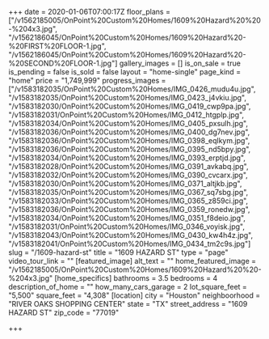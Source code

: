 +++
date = 2020-01-06T07:00:17Z
floor_plans = ["/v1562185005/OnPoint%20Custom%20Homes/1609%20Hazard%20%20-%204x3.jpg", "/v1562186045/OnPoint%20Custom%20Homes/1609%20Hazard%20-%20FIRST%20FLOOR-1.jpg", "/v1562186045/OnPoint%20Custom%20Homes/1609%20Hazard%20-%20SECOND%20FLOOR-1.jpg"]
gallery_images = []
is_on_sale = true
is_pending = false
is_sold = false
layout = "home-single"
page_kind = "home"
price = "1,749,999"
progress_images = ["/v1583182035/OnPoint%20Custom%20Homes/IMG_0426_mudu4u.jpg", "/v1583182035/OnPoint%20Custom%20Homes/IMG_0423_j4vkiu.jpg", "/v1583182030/OnPoint%20Custom%20Homes/IMG_0419_cwp9pa.jpg", "/v1583182031/OnPoint%20Custom%20Homes/IMG_0412_htgplp.jpg", "/v1583182034/OnPoint%20Custom%20Homes/IMG_0405_pxsulh.jpg", "/v1583182036/OnPoint%20Custom%20Homes/IMG_0400_dg7nev.jpg", "/v1583182036/OnPoint%20Custom%20Homes/IMG_0398_eqlkym.jpg", "/v1583182036/OnPoint%20Custom%20Homes/IMG_0395_nd5bpy.jpg", "/v1583182034/OnPoint%20Custom%20Homes/IMG_0393_erptjd.jpg", "/v1583182028/OnPoint%20Custom%20Homes/IMG_0391_avkabq.jpg", "/v1583182032/OnPoint%20Custom%20Homes/IMG_0390_cvcarx.jpg", "/v1583182030/OnPoint%20Custom%20Homes/IMG_0371_altjkb.jpg", "/v1583182035/OnPoint%20Custom%20Homes/IMG_0367_sq7sbg.jpg", "/v1583182033/OnPoint%20Custom%20Homes/IMG_0365_z859ci.jpg", "/v1583182036/OnPoint%20Custom%20Homes/IMG_0359_ronedw.jpg", "/v1583182034/OnPoint%20Custom%20Homes/IMG_0351_f8deio.jpg", "/v1583182031/OnPoint%20Custom%20Homes/IMG_0346_voyisk.jpg", "/v1583182043/OnPoint%20Custom%20Homes/IMG_0430_kw4h4z.jpg", "/v1583182041/OnPoint%20Custom%20Homes/IMG_0434_tm2c9s.jpg"]
slug = "/1609-hazard-st"
title = "1609 HAZARD ST"
type = "page"
video_tour_link = ""
[featured_image]
alt_text = ""
home_featured_image = "/v1562185005/OnPoint%20Custom%20Homes/1609%20Hazard%20%20-%204x3.jpg"
[home_specifics]
bathrooms = 3.5
bedrooms = 4
description_of_home = ""
how_many_cars_garage = 2
lot_square_feet = "5,500"
square_feet = "4,308"
[location]
city = "Houston"
neighboorhood = "RIVER OAKS SHOPPING CENTER"
state = "TX"
street_address = "1609 HAZARD ST"
zip_code = "77019"

+++

